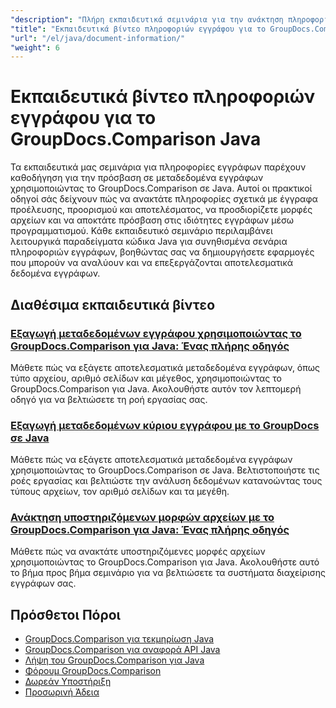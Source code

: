 ```yaml
---
"description": "Πλήρη εκπαιδευτικά σεμινάρια για την ανάκτηση πληροφοριών εγγράφων και υποστηριζόμενων μορφών με το GroupDocs.Comparison για Java."
"title": "Εκπαιδευτικά βίντεο πληροφοριών εγγράφου για το GroupDocs.Comparison Java"
"url": "/el/java/document-information/"
"weight": 6
---
```


# Εκπαιδευτικά βίντεο πληροφοριών εγγράφου για το GroupDocs.Comparison Java

Τα εκπαιδευτικά μας σεμινάρια για πληροφορίες εγγράφων παρέχουν καθοδήγηση για την πρόσβαση σε μεταδεδομένα εγγράφων χρησιμοποιώντας το GroupDocs.Comparison σε Java. Αυτοί οι πρακτικοί οδηγοί σάς δείχνουν πώς να ανακτάτε πληροφορίες σχετικά με έγγραφα προέλευσης, προορισμού και αποτελέσματος, να προσδιορίζετε μορφές αρχείων και να αποκτάτε πρόσβαση στις ιδιότητες εγγράφων μέσω προγραμματισμού. Κάθε εκπαιδευτικό σεμινάριο περιλαμβάνει λειτουργικά παραδείγματα κώδικα Java για συνηθισμένα σενάρια πληροφοριών εγγράφων, βοηθώντας σας να δημιουργήσετε εφαρμογές που μπορούν να αναλύουν και να επεξεργάζονται αποτελεσματικά δεδομένα εγγράφων.

## Διαθέσιμα εκπαιδευτικά βίντεο

### [Εξαγωγή μεταδεδομένων εγγράφου χρησιμοποιώντας το GroupDocs.Comparison για Java: Ένας πλήρης οδηγός](./extract-document-info-groupdocs-comparison-java/)
Μάθετε πώς να εξάγετε αποτελεσματικά μεταδεδομένα εγγράφων, όπως τύπο αρχείου, αριθμό σελίδων και μέγεθος, χρησιμοποιώντας το GroupDocs.Comparison για Java. Ακολουθήστε αυτόν τον λεπτομερή οδηγό για να βελτιώσετε τη ροή εργασίας σας.

### [Εξαγωγή μεταδεδομένων κύριου εγγράφου με το GroupDocs σε Java](./groupdocs-comparison-java-document-extraction/)
Μάθετε πώς να εξάγετε αποτελεσματικά μεταδεδομένα εγγράφων χρησιμοποιώντας το GroupDocs.Comparison σε Java. Βελτιστοποιήστε τις ροές εργασίας και βελτιώστε την ανάλυση δεδομένων κατανοώντας τους τύπους αρχείων, τον αριθμό σελίδων και τα μεγέθη.

### [Ανάκτηση υποστηριζόμενων μορφών αρχείων με το GroupDocs.Comparison για Java: Ένας πλήρης οδηγός](./groupdocs-comparison-java-supported-formats/)
Μάθετε πώς να ανακτάτε υποστηριζόμενες μορφές αρχείων χρησιμοποιώντας το GroupDocs.Comparison για Java. Ακολουθήστε αυτό το βήμα προς βήμα σεμινάριο για να βελτιώσετε τα συστήματα διαχείρισης εγγράφων σας.

## Πρόσθετοι Πόροι

- [GroupDocs.Comparison για τεκμηρίωση Java](https://docs.groupdocs.com/comparison/java/)
- [GroupDocs.Comparison για αναφορά API Java](https://reference.groupdocs.com/comparison/java/)
- [Λήψη του GroupDocs.Comparison για Java](https://releases.groupdocs.com/comparison/java/)
- [Φόρουμ GroupDocs.Comparison](https://forum.groupdocs.com/c/comparison)
- [Δωρεάν Υποστήριξη](https://forum.groupdocs.com/)
- [Προσωρινή Άδεια](https://purchase.groupdocs.com/temporary-license/)